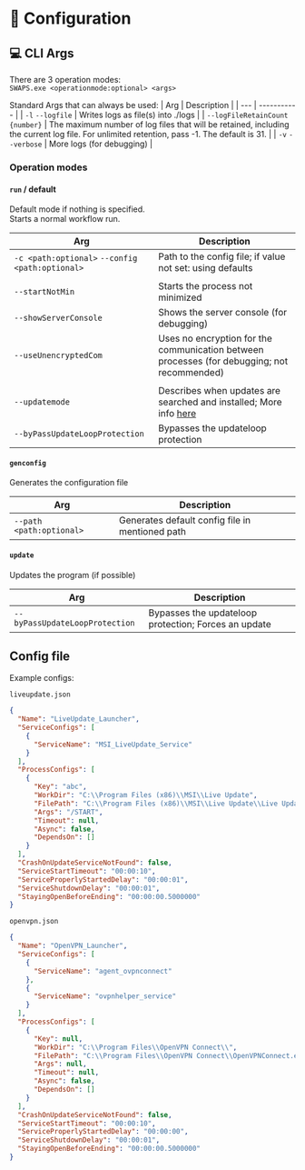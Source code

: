 # :wrench: Configuration 
## :computer: CLI Args

There are 3 operation modes:<br>
``SWAPS.exe <operationmode:optional> <args>``

Standard Args that can always be used:
| Arg | Description |
| --- | ----------- | 
| ``-l`` ``--logfile`` | Writes logs as file(s) into ./logs |
| ``--logFileRetainCount {number}`` | The maximum number of log files that will be retained, including the current log file. For unlimited retention, pass -1. The default is 31. |
| ``-v`` ``--verbose`` | More logs (for debugging) |

### Operation modes
#### ``run`` / default
Default mode if nothing is specified.<br>
Starts a normal workflow run.

| Arg | Description |
| --- | ----------- | 
| ``-c <path:optional>`` ``--config <path:optional>`` | Path to the config file; if value not set: using defaults |
| | |
| ``--startNotMin`` | Starts the process not minimized |
| ``--showServerConsole`` | Shows the server console (for debugging) |
| ``--useUnencryptedCom`` | Uses no encryption for the communication between processes (for debugging; not recommended) |
| | |
| ``--updatemode`` | Describes when updates are searched and installed; More info [here](Updates.md) |
| ``--byPassUpdateLoopProtection`` | Bypasses the updateloop protection |

#### ``genconfig``
Generates the configuration file

| Arg | Description |
| --- | ----------- | 
| ``--path <path:optional>`` | Generates default config file in mentioned path  |

#### ``update``
Updates the program (if possible)

| Arg | Description |
| --- | ----------- | 
| ``--byPassUpdateLoopProtection`` | Bypasses the updateloop protection; Forces an update |

## Config file
Example configs:

``liveupdate.json``
```JSON
{
  "Name": "LiveUpdate_Launcher",
  "ServiceConfigs": [
    {
      "ServiceName": "MSI_LiveUpdate_Service"
    }
  ],
  "ProcessConfigs": [
    {
      "Key": "abc",
      "WorkDir": "C:\\Program Files (x86)\\MSI\\Live Update",
      "FilePath": "C:\\Program Files (x86)\\MSI\\Live Update\\Live Update.exe",
      "Args": "/START",
      "Timeout": null,
      "Async": false,
      "DependsOn": []
    }
  ],
  "CrashOnUpdateServiceNotFound": false,
  "ServiceStartTimeout": "00:00:10",
  "ServiceProperlyStartedDelay": "00:00:01",
  "ServiceShutdownDelay": "00:00:01",
  "StayingOpenBeforeEnding": "00:00:00.5000000"
}
```

``openvpn.json``
```JSON
{
  "Name": "OpenVPN_Launcher",
  "ServiceConfigs": [
    {
      "ServiceName": "agent_ovpnconnect"
    },
    {
      "ServiceName": "ovpnhelper_service"
    }
  ],
  "ProcessConfigs": [
    {
      "Key": null,
      "WorkDir": "C:\\Program Files\\OpenVPN Connect\\",
      "FilePath": "C:\\Program Files\\OpenVPN Connect\\OpenVPNConnect.exe",
      "Args": null,
      "Timeout": null,
      "Async": false,
      "DependsOn": []
    }
  ],
  "CrashOnUpdateServiceNotFound": false,
  "ServiceStartTimeout": "00:00:10",
  "ServiceProperlyStartedDelay": "00:00:00",
  "ServiceShutdownDelay": "00:00:01",
  "StayingOpenBeforeEnding": "00:00:00.5000000"
}
```
